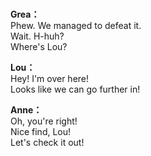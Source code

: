 # 

  
**Grea：**  
Phew. We managed to defeat it.  
Wait. H-huh?  
Where's Lou?  
  
**Lou：**  
Hey! I'm over here!  
Looks like we can go further in!  
  
**Anne：**  
Oh, you're right!  
Nice find, Lou!  
Let's check it out!  
